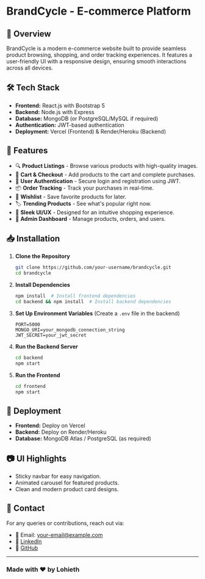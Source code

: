 # BrandCycle - E-commerce Platform

## 🚀 Overview
BrandCycle is a modern e-commerce website built to provide seamless product browsing, shopping, and order tracking experiences. It features a user-friendly UI with a responsive design, ensuring smooth interactions across all devices.

## 🛠 Tech Stack
- **Frontend:** React.js with Bootstrap 5
- **Backend:** Node.js with Express
- **Database:** MongoDB (or PostgreSQL/MySQL if required)
- **Authentication:** JWT-based authentication
- **Deployment:** Vercel (Frontend) & Render/Heroku (Backend)

## 🌟 Features
- 🔍 **Product Listings** - Browse various products with high-quality images.
- 🛒 **Cart & Checkout** - Add products to the cart and complete purchases.
- 🛂 **User Authentication** - Secure login and registration using JWT.
- 📦 **Order Tracking** - Track your purchases in real-time.
- 💖 **Wishlist** - Save favorite products for later.
- 🏷 **Trending Products** - See what's popular right now.
- 🎨 **Sleek UI/UX** - Designed for an intuitive shopping experience.
- 🔄 **Admin Dashboard** - Manage products, orders, and users.

## 📥 Installation
1. **Clone the Repository**
   ```sh
   git clone https://github.com/your-username/brandcycle.git
   cd brandcycle
   ```
2. **Install Dependencies**
   ```sh
   npm install  # Install frontend dependencies
   cd backend && npm install  # Install backend dependencies
   ```
3. **Set Up Environment Variables** (Create a `.env` file in the backend)
   ```env
   PORT=5000
   MONGO_URI=your_mongodb_connection_string
   JWT_SECRET=your_jwt_secret
   ```
4. **Run the Backend Server**
   ```sh
   cd backend
   npm start
   ```
5. **Run the Frontend**
   ```sh
   cd frontend
   npm start
   ```

## 🚀 Deployment
- **Frontend:** Deploy on Vercel
- **Backend:** Deploy on Render/Heroku
- **Database:** MongoDB Atlas / PostgreSQL (as required)

## 📷 UI Highlights
- Sticky navbar for easy navigation.
- Animated carousel for featured products.
- Clean and modern product card designs.

## 📩 Contact
For any queries or contributions, reach out via:
- 📧 Email: your-email@example.com
- 🔗 [LinkedIn](https://linkedin.com/in/your-profile)
- 🐙 [GitHub](https://github.com/your-username)

---
### Made with ❤️ by **Lohieth**

